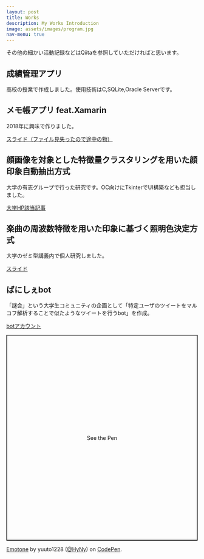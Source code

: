 ```yaml
---
layout: post
title: Works
description: My Works Introduction
image: assets/images/program.jpg
nav-menu: true
---
```

<!-- Global site tag (gtag.js) - Google Analytics -->
<script async src="https://www.googletagmanager.com/gtag/js?id=UA-168643865-1"></script>
<script>
  window.dataLayer = window.dataLayer || [];
  function gtag(){dataLayer.push(arguments);}
  gtag('js', new Date());

  gtag('config', 'UA-168643865-1');
</script>


<p>その他の細かい活動記録などはQiitaを参照していただければと思います。</p>
<div>
  <h2>成績管理アプリ</h2>
  <p>高校の授業で作成しました。使用技術はC,SQLite,Oracle Serverです。</p>
</div>

<div>
  <h2>メモ帳アプリ feat.Xamarin</h2>
  <p>2018年に興味で作りました。</p>
  <a href="https://www.slideshare.net/YutoNoji/xamarinmemo/secret/4dz0XZCjXcEuLB">スライド（ファイル見失ったので途中の物）</a>
</div>

<div>
  <h2>顔画像を対象とした特徴量クラスタリングを用いた顔印象自動抽出方式</h2>
  <p>大学の有志グループで行った研究です。OC向けにTkinterでUI構築なども担当しました。</p>
  <a href="https://www.musashino-u.ac.jp/news/20200326-03.html">大学HP該当記事</a>
</div>

<div>
  <h2>楽曲の周波数特徴を用いた印象に基づく照明色決定方式</h2>
  <p>大学のゼミ型講義内で個人研究しました。</p>
  <a href="https://www.slideshare.net/secret/Hh4yXsTr26OZK9">スライド<a/>
</div>

<div>
  <h2>ばにしぇbot</h2>
  <p>「謎会」という大学生コミュニティの企画として「特定ユーザのツイートをマルコフ解析することで似たようなツイートを行うbot」を作成。</p>
  <a href="https://twitter.com/sexy_vani_vani">botアカウント</a>
</div>

<div>
  <a id="emonote><h2>音と感性の共演キーボード[Emonote]</h2></a>
  <p>音と感性を結びつける研究の際にアウトプットイメージとして制作したプロト的なものです。</p>
<p class="codepen" data-height="542" data-theme-id="light" data-default-tab="result" data-user="HyNy" data-slug-hash="vYBeNjd" style="height: 542px; box-sizing: border-box; display: flex; align-items: center; justify-content: center; border: 2px solid; margin: 1em 0; padding: 1em;" data-pen-title="Emotone">
  <span>See the Pen <a href="https://codepen.io/HyNy/pen/vYBeNjd">
  Emotone</a> by yuuto1228 (<a href="https://codepen.io/HyNy">@HyNy</a>)
  on <a href="https://codepen.io">CodePen</a>.</span>
</p>
<script async src="https://static.codepen.io/assets/embed/ei.js"></script>
</div>
  
